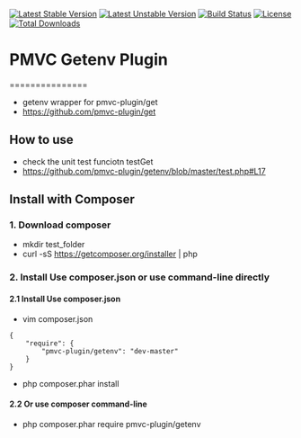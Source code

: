 [![Latest Stable Version](https://poser.pugx.org/pmvc-plugin/getenv/v/stable)](https://packagist.org/packages/pmvc-plugin/getenv) 
[![Latest Unstable Version](https://poser.pugx.org/pmvc-plugin/getenv/v/unstable)](https://packagist.org/packages/pmvc-plugin/getenv) 
[![Build Status](https://travis-ci.org/pmvc-plugin/getenv.svg?branch=master)](https://travis-ci.org/pmvc-plugin/getenv)
[![License](https://poser.pugx.org/pmvc-plugin/getenv/license)](https://packagist.org/packages/pmvc-plugin/getenv)
[![Total Downloads](https://poser.pugx.org/pmvc-plugin/getenv/downloads)](https://packagist.org/packages/pmvc-plugin/getenv) 

# PMVC Getenv Plugin 
===============
   * getenv wrapper for pmvc-plugin/get
   * https://github.com/pmvc-plugin/get

## How to use
   * check the unit test funciotn testGet
   * https://github.com/pmvc-plugin/getenv/blob/master/test.php#L17



## Install with Composer
### 1. Download composer
   * mkdir test_folder
   * curl -sS https://getcomposer.org/installer | php

### 2. Install Use composer.json or use command-line directly
#### 2.1 Install Use composer.json
   * vim composer.json
```
{
    "require": {
        "pmvc-plugin/getenv": "dev-master"
    }
}
```
   * php composer.phar install

#### 2.2 Or use composer command-line
   * php composer.phar require pmvc-plugin/getenv

